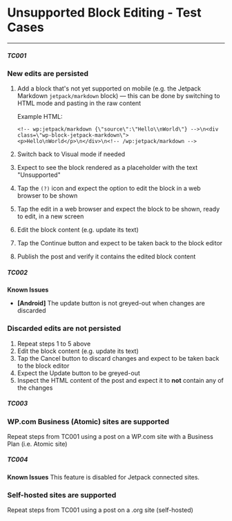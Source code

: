 # Unsupported Block Editing - Test Cases

--------------------------------------------------------------------------------

##### TC001

### New edits are persisted 

1. Add a block that's not yet supported on mobile (e.g. the Jetpack Markdown `jetpack/markdown` block) — this can be done by switching to HTML mode and pasting in the raw content

    Example HTML:
    ```
    <!-- wp:jetpack/markdown {\"source\":\"Hello\\nWorld\"} -->\n<div class=\"wp-block-jetpack-markdown\"><p>Hello\nWorld</p>\n</div>\n<!-- /wp:jetpack/markdown -->
    ```
2. Switch back to Visual mode if needed
3. Expect to see the block rendered as a placeholder with the text "Unsupported"
4. Tap the `(?)` icon and expect the option to edit the block in a web browser to be shown
5. Tap the edit in a web browser and expect the block to be shown, ready to edit, in a new screen
6. Edit the block content (e.g. update its text)
7. Tap the Continue button and expect to be taken back to the block editor
8. Publish the post and verify it contains the edited block content


##### TC002

**Known Issues**
-  **[Android]** The update button is not greyed-out when changes are discarded

### Discarded edits are not persisted

1. Repeat steps 1 to 5 above
2. Edit the block content (e.g. update its text)
3. Tap the Cancel button to discard changes and expect to be taken back to the block editor
4. Expect the Update button to be greyed-out
5. Inspect the HTML content of the post and expect it to **not** contain any of the changes

##### TC003

### WP.com Business (Atomic) sites are supported

Repeat steps from TC001 using a post on a WP.com site with a Business Plan (i.e. Atomic site)

##### TC004

**Known Issues**
This feature is disabled for Jetpack connected sites.

### Self-hosted sites are supported

Repeat steps from TC001 using a post on a .org site (self-hosted)
